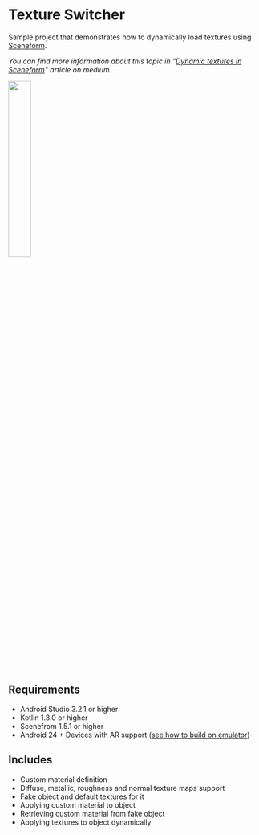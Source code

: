 # Texture Switcher

Sample project that demonstrates how to dynamically load textures using [Sceneform](https://developers.google.com/ar/develop/java/sceneform/).

*You can find more information about this topic in "[Dynamic textures in Sceneform](https://medium.com/@yakivmospan/dynamic-textures-in-sceneform-98d7a2d35406)" article on medium.*

<img src="/assets/sample.gif" width="30%">

## Requirements

- Android Studio 3.2.1 or higher
- Kotlin 1.3.0 or higher
- Scenefrom 1.5.1 or higher
- Android 24 + Devices with AR support ([see how to build on emulator](https://developers.google.com/ar/develop/java/emulator))

## Includes

- Custom material definition
- Diffuse, metallic, roughness and normal texture maps support
- Fake object and default textures for it
- Applying custom material to object
- Retrieving custom material from fake object
- Applying textures to object dynamically
